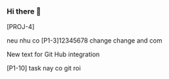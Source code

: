 ### Hi there 👋

<!--
**menlake1509/menlake1509** is a ✨ _special_ ✨ repository because its `README.md` (this file) appears on your GitHub profile.

Here are some ideas to get you started:

- 🔭 I’m currently working on ...
- 🌱 I’m currently learning ...
- 👯 I’m looking to collaborate on ...
- 🤔 I’m looking for help with ...
- 💬 Ask me about ...
- 📫 How to reach me: ...ádasdasd
- 😄 Pronouns: ...
- ⚡ Fun fact: ...123123123
-->[PROJ-4]
neu nhu co [P1-3]12345678
change change and com

New text for Git Hub integration

[P1-10] task nay co git roi
